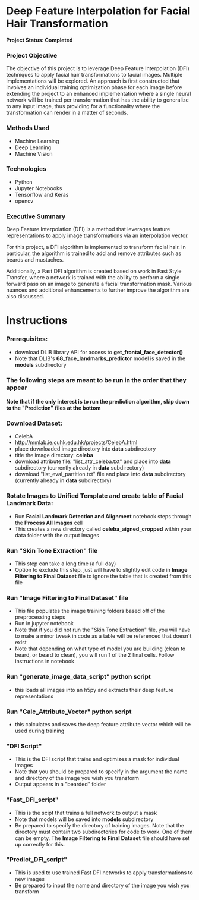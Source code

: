 # Deep Feature Interpolation for Facial Hair Transformation

**Project Status: Completed**

### Project Objective
The objective of this project is to leverage Deep Feature Interpolation (DFI) techniques to apply facial hair transformations to facial images. Multiple implementations will be explored. An approach is first constructed that involves an individual training optimization phase for each image before extending the project to an enhanced implementation where a single neural network will be trained per transformation that has the ability to generalize to any input image, thus providing for a functionality where the transformation can render in a matter of seconds.

### Methods Used
- Machine Learning
- Deep Learning
- Machine Vision

### Technologies
- Python
- Jupyter Notebooks
- Tensorflow and Keras
- opencv

### Executive Summary
Deep Feature Interpolation (DFI) is a method that leverages feature representations to apply image transformations via an interpolation vector. 

For this project, a DFI algorithm is implemented to transform facial hair. In particular, the algorithm is trained to add and remove attributes such as beards and mustaches. 

Additionally, a Fast DFI algorithm is created based on work in Fast Style Transfer, where a network is trained with the ability to perform a single forward pass on an image to generate a facial transformation mask. Various nuances and additional enhancements to further improve the algorithm are also discussed.


# Instructions

### Prerequisites:
- download DLIB library API for access to **get_frontal_face_detector()**
- Note that DLIB's **68_face_landmarks_predictor** model is saved in the **models** subdirectory

### The following steps are meant to be run in the order that they appear
#### Note that if the only interest is to run the prediction algorithm, skip down to the "Prediction" files at the bottom


### Download Dataset:
- CelebA
- http://mmlab.ie.cuhk.edu.hk/projects/CelebA.html
- place downloaded image directory into **data** subdirectory
- title the image directory: **celeba**
- download attribute file: "list_attr_celeba.txt" and place into **data** subdirectory (currently already in **data** subdirectory)
- download "list_eval_partition.txt" file and place into **data** subdirectory (currently already in **data** subdirectory)


### Rotate Images to Unified Template and create table of Facial Landmark Data:
- Run **Facial Landmark Detection and Alignment** notebook steps through the **Process All Images** cell
- This creates a new directory called **celeba_aigned_cropped** within your data folder with the output images


### Run "Skin Tone Extraction" file
- This step can take a long time (a full day)
- Option to exclude this step, just will have to slightly edit code in **Image Filtering to Final Dataset** file to ignore the table that is created from this file


### Run "Image Filtering to Final Dataset" file
- This file populates the image training folders based off of the preprocessing steps
- Run in jupyter notebook
- Note that if you did not run the "Skin Tone Extraction" file, you will have to make a minor tweak in code as a table will be referenced that doesn't exist
- Note that depending on what type of model you are building (clean to beard, or beard to clean), you will run 1 of the 2 final cells. Follow instructions in notebook


### Run "generate_image_data_script" python script
- this loads all images into an h5py and extracts their deep feature representations

### Run "Calc_Attribute_Vector" python script
- this calculates and saves the deep feature attribute vector which will be used during training


### "DFI Script"
- This is the DFI script that trains and optimizes a mask for individual images
- Note that you should be prepared to specify in the argument the name and directory of the image you wish you transform
- Output appears in a "bearded" folder


### "Fast_DFI_script"
- This is the scipt that trains a full network to output a mask
- Note that models will be saved into **models** subdirectory
- Be prepared to specify the directory of training images. Note that the directory must contain two subdirectories for code to work. One of them can be empty. The **Image Filtering to Final Dataset** file should have set up correctly for this.


### "Predict_DFI_script"
- This is used to use trained Fast DFI networks to apply transformations to new images
- Be prepared to input the name and directory of the image you wish you transform
